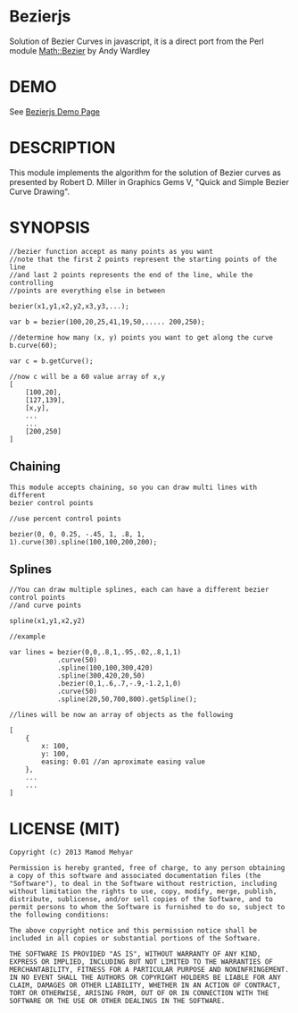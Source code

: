 Bezierjs
========

Solution of Bezier Curves in javascript, it is a direct port from the Perl module
[Math::Bezier](http://search.cpan.org/~abw/Math-Bezier-0.01/Bezier.pm) by Andy Wardley

DEMO
====

See [Bezierjs Demo Page](https://dl.dropboxusercontent.com/u/3241507/Bezierjs/index.html)

DESCRIPTION
===========

This module implements the algorithm for the solution of Bezier curves
as presented by Robert D. Miller in Graphics Gems V, "Quick and Simple
Bezier Curve Drawing".

SYNOPSIS
========
    
    //bezier function accept as many points as you want
    //note that the first 2 points represent the starting points of the line
    //and last 2 points represents the end of the line, while the controlling
    //points are everything else in between
    
    bezier(x1,y1,x2,y2,x3,y3,...);
    
    var b = bezier(100,20,25,41,19,50,..... 200,250);
    
    //determine how many (x, y) points you want to get along the curve
    b.curve(60);
    
    var c = b.getCurve();
    
    //now c will be a 60 value array of x,y
    [
        [100,20],
        [127,139],
        [x,y],
        ...
        ...
        [200,250]
    ]    

Chaining
--------

    This module accepts chaining, so you can draw multi lines with different
    bezier control points
    
    //use percent control points
    
    bezier(0, 0, 0.25, -.45, 1, .8, 1, 1).curve(30).spline(100,100,200,200);

Splines
-------
    
    //You can draw multiple splines, each can have a different bezier control points
    //and curve points
    
    spline(x1,y1,x2,y2)
    
    //example
    
    var lines = bezier(0,0,.8,1,.95,.02,.8,1,1)
                .curve(50)
                .spline(100,100,300,420)
                .spline(300,420,20,50)
                .bezier(0,1,.6,.7,-.9,-1.2,1,0)
                .curve(50)
                .spline(20,50,700,800).getSpline();
    
    //lines will be now an array of objects as the following
    
    [
        {
            x: 100,
            y: 100,
            easing: 0.01 //an aproximate easing value
        },
        ...
        ...
    ]

LICENSE (MIT)
=============
    
    Copyright (c) 2013 Mamod Mehyar

    Permission is hereby granted, free of charge, to any person obtaining a copy of this software and associated documentation files (the "Software"), to deal in the Software without restriction, including without limitation the rights to use, copy, modify, merge, publish, distribute, sublicense, and/or sell copies of the Software, and to permit persons to whom the Software is furnished to do so, subject to the following conditions:

    The above copyright notice and this permission notice shall be included in all copies or substantial portions of the Software.

    THE SOFTWARE IS PROVIDED "AS IS", WITHOUT WARRANTY OF ANY KIND, EXPRESS OR IMPLIED, INCLUDING BUT NOT LIMITED TO THE WARRANTIES OF MERCHANTABILITY, FITNESS FOR A PARTICULAR PURPOSE AND NONINFRINGEMENT. IN NO EVENT SHALL THE AUTHORS OR COPYRIGHT HOLDERS BE LIABLE FOR ANY CLAIM, DAMAGES OR OTHER LIABILITY, WHETHER IN AN ACTION OF CONTRACT, TORT OR OTHERWISE, ARISING FROM, OUT OF OR IN CONNECTION WITH THE SOFTWARE OR THE USE OR OTHER DEALINGS IN THE SOFTWARE.
